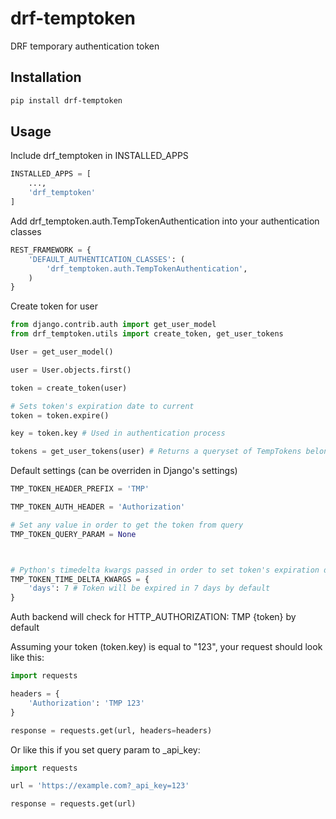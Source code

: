 # drf-temptoken

DRF temporary authentication token

## Installation 
```bash
pip install drf-temptoken
```

## Usage
Include drf_temptoken in INSTALLED_APPS

```python
INSTALLED_APPS = [
    ...,
    'drf_temptoken'
]
```
Add drf_temptoken.auth.TempTokenAuthentication into your authentication classes 
```python
REST_FRAMEWORK = {
    'DEFAULT_AUTHENTICATION_CLASSES': (
        'drf_temptoken.auth.TempTokenAuthentication',
    )
}
```

Create token for user 

```python
from django.contrib.auth import get_user_model
from drf_temptoken.utils import create_token, get_user_tokens

User = get_user_model()

user = User.objects.first()

token = create_token(user)

# Sets token's expiration date to current
token = token.expire()

key = token.key # Used in authentication process

tokens = get_user_tokens(user) # Returns a queryset of TempTokens belonging to the user

```

Default settings (can be overriden in Django's settings)

```python
TMP_TOKEN_HEADER_PREFIX = 'TMP'

TMP_TOKEN_AUTH_HEADER = 'Authorization'

# Set any value in order to get the token from query
TMP_TOKEN_QUERY_PARAM = None



# Python's timedelta kwargs passed in order to set token's expiration date
TMP_TOKEN_TIME_DELTA_KWARGS = {
    'days': 7 # Token will be expired in 7 days by default
}
```

Auth backend will check for HTTP_AUTHORIZATION: TMP {token} by default

Assuming your token (token.key) is equal to "123", your request should look like this:

```python
import requests

headers = {
    'Authorization': 'TMP 123'
}

response = requests.get(url, headers=headers)
```

Or like this if you set query param to _api_key:

```python
import requests

url = 'https://example.com?_api_key=123'

response = requests.get(url)

```
